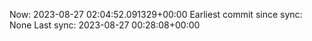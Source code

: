 Now: 2023-08-27 02:04:52.091329+00:00 Earliest commit since sync: None Last sync: 2023-08-27 00:28:08+00:00
